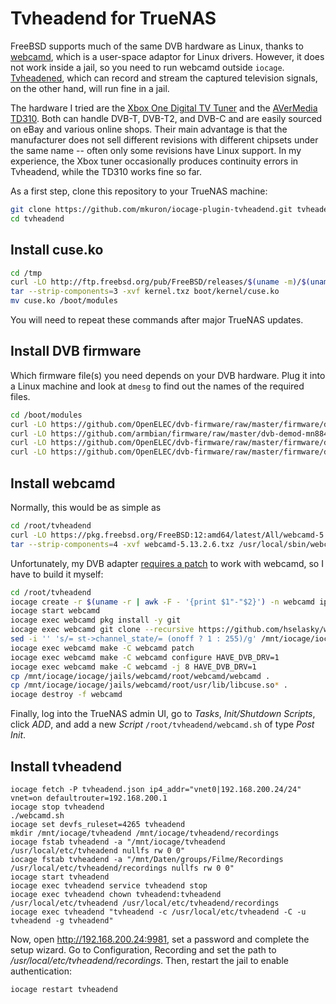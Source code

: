 # Tvheadend for TrueNAS

FreeBSD supports much of the same DVB hardware as Linux,
thanks to [webcamd](https://github.com/hselasky/webcamd),
which is a user-space adaptor for Linux drivers.
However, it does not work inside a jail,
so you need to run webcamd outside `iocage`.
[Tvheadened](https://tvheadend.org), which can record and stream the captured television signals,
on the other hand, will run fine in a jail.

The hardware I tried are the [Xbox One Digital TV Tuner](https://www.linuxtv.org/wiki/index.php/Xbox_One_Digital_TV_Tuner)
and the [AVerMedia TD310](https://www.linuxtv.org/wiki/index.php/AVerTV_TD310).
Both can handle DVB-T, DVB-T2, and DVB-C and are easily sourced on eBay and various online shops.
Their main advantage is that the manufacturer does not sell different revisions with different chipsets under the same name -- often only some revisions have Linux support.
In my experience, the Xbox tuner occasionally produces continuity errors in Tvheadend,
while the TD310 works fine so far.

As a first step, clone this repository to your TrueNAS machine:

```bash
git clone https://github.com/mkuron/iocage-plugin-tvheadend.git tvheadend
cd tvheadend
```

## Install cuse.ko

```bash
cd /tmp
curl -LO http://ftp.freebsd.org/pub/FreeBSD/releases/$(uname -m)/$(uname -r | awk -F - '{print $1"-"$2}')/kernel.txz
tar --strip-components=3 -xvf kernel.txz boot/kernel/cuse.ko
mv cuse.ko /boot/modules
```

You will need to repeat these commands after major TrueNAS updates.

## Install DVB firmware

Which firmware file(s) you need depends on your DVB hardware. Plug it into a Linux machine and look at `dmesg` to find out the names of the required files.

```bash
cd /boot/modules
curl -LO https://github.com/OpenELEC/dvb-firmware/raw/master/firmware/dvb-usb-dib0700-1.20.fw
curl -LO https://github.com/armbian/firmware/raw/master/dvb-demod-mn88472-02.fw
curl -LO https://github.com/OpenELEC/dvb-firmware/raw/master/firmware/dvb-usb-it9303-01.fw
curl -LO https://github.com/OpenELEC/dvb-firmware/raw/master/firmware/dvb-demod-si2168-b40-01.fw
```

## Install webcamd

Normally, this would be as simple as

```bash
cd /root/tvheadend
curl -LO https://pkg.freebsd.org/FreeBSD:12:amd64/latest/All/webcamd-5.13.2.6.txz
tar --strip-components=4 -xvf webcamd-5.13.2.6.txz /usr/local/sbin/webcamd
```

Unfortunately, my DVB adapter [requires a patch](https://github.com/hselasky/webcamd/issues/16) to work with webcamd, so I have to build it myself:

```bash
cd /root/tvheadend
iocage create -r $(uname -r | awk -F - '{print $1"-"$2}') -n webcamd ip4_addr="vnet0|192.168.200.24/24" bpf=yes vnet=on defaultrouter=192.168.200.1
iocage start webcamd
iocage exec webcamd pkg install -y git
iocage exec webcamd git clone --recursive https://github.com/hselasky/webcamd.git
sed -i '' 's/= st->channel_state/= (onoff ? 1 : 255)/g' /mnt/iocage/iocage/jails/webcamd/root/webcamd/media_tree/drivers/media/usb/dvb-usb/dib0700_core.c
iocage exec webcamd make -C webcamd patch
iocage exec webcamd make -C webcamd configure HAVE_DVB_DRV=1
iocage exec webcamd make -C webcamd -j 8 HAVE_DVB_DRV=1
cp /mnt/iocage/iocage/jails/webcamd/root/webcamd/webcamd .
cp /mnt/iocage/iocage/jails/webcamd/root/usr/lib/libcuse.so* .
iocage destroy -f webcamd
```

Finally, log into the TrueNAS admin UI, go to _Tasks_, _Init/Shutdown Scripts_, click _ADD_, and add a new _Script_ `/root/tvheadend/webcamd.sh` of type _Post Init_.

## Install tvheadend

```
iocage fetch -P tvheadend.json ip4_addr="vnet0|192.168.200.24/24" vnet=on defaultrouter=192.168.200.1
iocage stop tvheadend
./webcamd.sh
iocage set devfs_ruleset=4265 tvheadend
mkdir /mnt/iocage/tvheadend /mnt/iocage/tvheadend/recordings
iocage fstab tvheadend -a "/mnt/iocage/tvheadend /usr/local/etc/tvheadend nullfs rw 0 0"
iocage fstab tvheadend -a "/mnt/Daten/groups/Filme/Recordings /usr/local/etc/tvheadend/recordings nullfs rw 0 0"
iocage start tvheadend
iocage exec tvheadend service tvheadend stop
iocage exec tvheadend chown tvheadend:tvheadend /usr/local/etc/tvheadend /usr/local/etc/tvheadend/recordings
iocage exec tvheadend "tvheadend -c /usr/local/etc/tvheadend -C -u tvheadend -g tvheadend"
```

Now, open http://192.168.200.24:9981, set a password and complete the setup wizard. Go to Configuration, Recording and set the path to _/usr/local/etc/tvheadend/recordings_. Then, restart the jail to enable authentication:

```bash
iocage restart tvheadend
```
